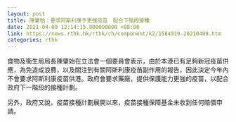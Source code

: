 ```yaml
---
layout: post
title: 陳肇始：要求阿斯利康予更強疫苗　配合下階段接種
date: 2021-04-09 12:14:15.000000000 +08:00
link: https://news.rthk.hk/rthk/ch/component/k2/1584919-20210409.htm
categories: rthk
---
```


食物及衞生局局長陳肇始在立法會一個委員會表示，由於本港已有足夠新冠疫苗供應，為免造成浪費，以及關注到有關阿斯利康疫苗副作用的報告，因此決定今年內不會要求阿斯利康疫苗供港。政府會要求藥廠，提供保護能力更強的疫苗，以配合政府下一階段的接種計劃。

另外，政府又說，疫苗接種計劃展開以來，疫苗接種保障基金未收到任何賠償申請。
